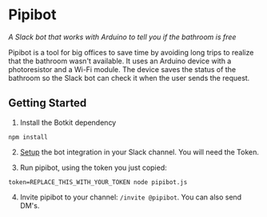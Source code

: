 # Pipibot
_A Slack bot that works with Arduino to tell you if the bathroom is free_

Pipibot is a tool for big offices to save time by avoiding long trips to realize that the bathroom wasn't available. It uses an Arduino device with a photoresistor and a Wi-Fi module. The device saves the status of the bathroom so the Slack bot can check it when the user sends the request.

## Getting Started
1) Install the Botkit dependency

```
npm install
```

2) [Setup](https://my.slack.com/services/new/bot) the bot integration in your Slack channel. You will need the Token.

3) Run pipibot, using the token you just copied:

```
token=REPLACE_THIS_WITH_YOUR_TOKEN node pipibot.js
```

4) Invite pipibot to your channel: ``/invite @pipibot``. You can also send DM's.
